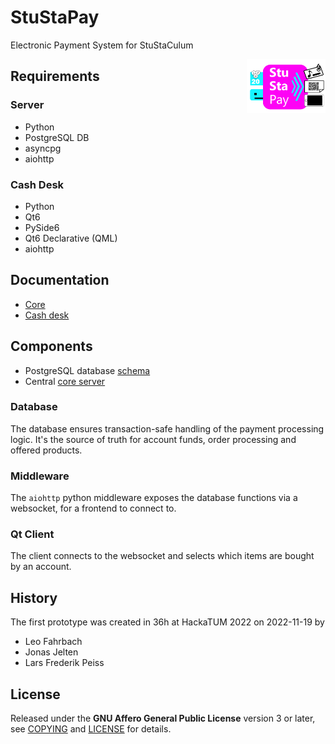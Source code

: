 StuStaPay
=========

Electronic Payment System for StuStaCulum

<img style="float: right; width: 25%;" src="doc/logo.png" alt="StuStaPay logo"/>


## Requirements

### Server
- Python
- PostgreSQL DB
- asyncpg
- aiohttp

### Cash Desk
- Python
- Qt6
- PySide6
- Qt6 Declarative (QML)
- aiohttp


## Documentation
- [Core](doc/core.md)
- [Cash desk](doc/cashdesk.md)


## Components
- PostgreSQL database [schema](stustapay/server/schema/)
- Central [core server](stustapay/server)


### Database
The database ensures transaction-safe handling of the payment processing logic.
It's the source of truth for account funds, order processing and offered products.

### Middleware
The `aiohttp` python middleware exposes the database functions via a websocket, for a frontend to connect to.

### Qt Client
The client connects to the websocket and selects which items are bought by an account.


## History
The first prototype was created in 36h at HackaTUM 2022 on 2022-11-19 by
- Leo Fahrbach
- Jonas Jelten
- Lars Frederik Peiss


## License

Released under the **GNU Affero General Public License** version 3 or later,
see [COPYING](COPYING) and [LICENSE](LICENSE) for details.
